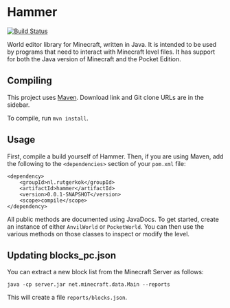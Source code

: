 # Hammer

[![Build Status](https://travis-ci.com/rutgerkok/Hammer.svg?branch=master)](https://travis-ci.com/rutgerkok/Hammer)

World editor library for Minecraft, written in Java. It is intended to be used by programs that need to interact with Minecraft level files. It has support for both the Java version of Minecraft and the Pocket Edition.

## Compiling
This project uses [Maven](https://maven.apache.org/). Download link and Git clone URLs are in the sidebar.

To compile, run `mvn install`.

## Usage
First, compile a build yourself of Hammer. Then, if you are using Maven, add the following to the `<dependencies>`
section of your `pom.xml` file:

    <dependency>
        <groupId>nl.rutgerkok</groupId>
        <artifactId>hammer</artifactId>
        <version>0.0.1-SNAPSHOT</version>
        <scope>compile</scope>
    </dependency>

All public methods are documented using JavaDocs. To get started, create an instance of either `AnvilWorld` or
`PocketWorld`. You can then use the various methods on those classes to inspect or modify the level.

## Updating blocks_pc.json
You can extract a new block list from the Minecraft Server as follows:

    java -cp server.jar net.minecraft.data.Main --reports

This will create a file `reports/blocks.json`.

